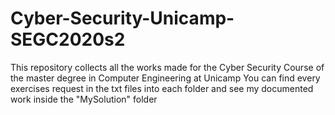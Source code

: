 # Cyber-Security-Unicamp-SEGC2020s2
This repository collects all the works made for the Cyber Security Course of the master degree in Computer Engineering at Unicamp
You can find every exercises request in the txt files into each folder and see my documented work inside the "MySolution" folder
